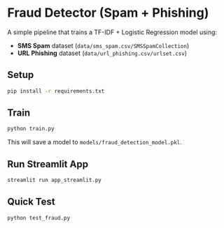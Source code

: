 # Fraud Detector (Spam + Phishing)

A simple pipeline that trains a TF-IDF + Logistic Regression model using:
- **SMS Spam** dataset (`data/sms_spam.csv/SMSSpamCollection`)
- **URL Phishing** dataset (`data/url_phishing.csv/urlset.csv`)

## Setup

```bash
pip install -r requirements.txt
```

## Train

```bash
python train.py
```

This will save a model to `models/fraud_detection_model.pkl`.

## Run Streamlit App

```bash
streamlit run app_streamlit.py
```

## Quick Test

```bash
python test_fraud.py
```